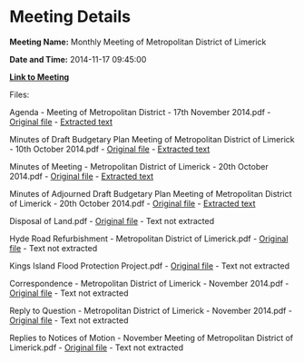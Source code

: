 # Meeting Details

**Meeting Name:** Monthly Meeting of Metropolitan District of Limerick

**Date and Time:** 2014-11-17 09:45:00

**[Link to Meeting](https://www.limerick.ie/council/whats-on/monthly-meeting-metropolitan-district-limerick-12)**

Files: 

Agenda - Meeting of Metropolitan District - 17th November 2014.pdf - [Original file](https://www.limerick.ie/sites/default/files/media/documents/2017-07/agenda_november_meeting.pdf) - [Extracted text](./Agenda%20-%20Meeting%20of%20Metropolitan%20District%20-%2017th%20November%202014.md)

Minutes of Draft Budgetary Plan Meeting of Metropolitan District of Limerick - 10th October 2014.pdf - [Original file](https://www.limerick.ie/sites/default/files/media/documents/2017-07/minutes_of_adjourned_draft_budgetary_plan_meeting.pdf) - [Extracted text](./Minutes%20of%20Draft%20Budgetary%20Plan%20Meeting%20of%20Metropolitan%20District%20of%20Limerick%20-%2010th%20October%202014.md)

Minutes of Meeting - Metropolitan District of Limerick - 20th October 2014.pdf - [Original file](https://www.limerick.ie/sites/default/files/media/documents/2017-07/minutes_of_meeting_20th_october_2014.pdf) - [Extracted text](./Minutes%20of%20Meeting%20-%20Metropolitan%20District%20of%20Limerick%20-%2020th%20October%202014.md)

Minutes of Adjourned Draft Budgetary Plan Meeting of Metropolitan District of Limerick - 20th October 2014.pdf - [Original file](https://www.limerick.ie/sites/default/files/media/documents/2017-07/minutes_of_adjourned_draft_budgetary_plan_meeting_0.pdf) - [Extracted text](./Minutes%20of%20Adjourned%20Draft%20Budgetary%20Plan%20Meeting%20of%20Metropolitan%20District%20of%20Limerick%20-%2020th%20October%202014.md)

Disposal of Land.pdf - [Original file](https://www.limerick.ie/sites/default/files/media/documents/2017-07/disposal_of_land.pdf) - Text not extracted

Hyde Road Refurbishment - Metropolitan District of Limerick.pdf - [Original file](https://www.limerick.ie/sites/default/files/media/documents/2017-07/report_on_redevelopment_of_housing_units_at_hyde_road.pdf) - Text not extracted

Kings Island Flood Protection Project.pdf - [Original file](https://www.limerick.ie/sites/default/files/media/documents/2017-07/report_-_kings_island_flood_protection_project.pdf) - Text not extracted

Correspondence - Metropolitan District of Limerick - November 2014.pdf - [Original file](https://www.limerick.ie/sites/default/files/media/documents/2017-07/correspondence.pdf) - Text not extracted

Reply to Question - Metropolitan District of Limerick - November 2014.pdf - [Original file](https://www.limerick.ie/sites/default/files/media/documents/2017-07/reply_to_question_0.pdf) - Text not extracted

Replies to Notices of Motion - November Meeting of Metropolitan District of Limerick.pdf - [Original file](https://www.limerick.ie/sites/default/files/media/documents/2017-07/replies_to_notices_of_motion_1.pdf) - Text not extracted

